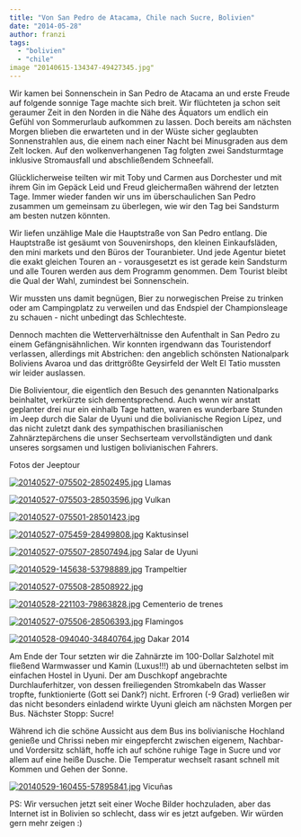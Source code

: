 ```yaml
---
title: "Von San Pedro de Atacama, Chile nach Sucre, Bolivien"
date: "2014-05-28"
author: franzi
tags: 
  - "bolivien"
  - "chile"
image "20140615-134347-49427345.jpg"
---
```


Wir kamen bei Sonnenschein in San Pedro de Atacama an und erste Freude auf folgende sonnige Tage machte sich breit. Wir flüchteten ja schon seit geraumer Zeit in den Norden in die Nähe des Äquators um endlich ein Gefühl von Sommerurlaub aufkommen zu lassen. Doch bereits am nächsten Morgen blieben die erwarteten und in der Wüste sicher geglaubten Sonnenstrahlen aus, die einem nach einer Nacht bei Minusgraden aus dem Zelt locken. Auf den wolkenverhangenen Tag folgten zwei Sandsturmtage inklusive Stromausfall und abschließendem Schneefall.

Glücklicherweise teilten wir mit Toby und Carmen aus Dorchester und mit ihrem Gin im Gepäck Leid und Freud gleichermaßen während der letzten Tage. Immer wieder fanden wir uns im überschaulichen San Pedro zusammen um gemeinsam zu überlegen, wie wir den Tag bei Sandsturm am besten nutzen könnten.

Wir liefen unzählige Male die Hauptstraße von San Pedro entlang. Die Hauptstraße ist gesäumt von Souvenirshops, den kleinen Einkaufsläden, den mini markets und den Büros der Touranbieter. Und jede Agentur bietet die exakt gleichen Touren an - vorausgesetzt es ist gerade kein Sandsturm und alle Touren werden aus dem Programm genommen. Dem Tourist bleibt die Qual der Wahl, zumindest bei Sonnenschein.

Wir mussten uns damit begnügen, Bier zu norwegischen Preise zu trinken oder am Campingplatz zu verweilen und das Endspiel der Championsleage zu schauen - nicht unbedingt das Schlechteste.

Dennoch machten die Wetterverhältnisse den Aufenthalt in San Pedro zu einem Gefängnisähnlichen. Wir konnten irgendwann das Touristendorf verlassen, allerdings mit Abstrichen: den angeblich schönsten Nationalpark Boliviens Avaroa und das drittgrößte Geysirfeld der Welt El Tatio mussten wir leider auslassen.

Die Bolivientour, die eigentlich den Besuch des genannten Nationalparks beinhaltet, verkürzte sich dementsprechend. Auch wenn wir anstatt geplanter drei nur ein einhalb Tage hatten, waren es wunderbare Stunden im Jeep durch die Salar de Uyuni und die bolivianische Region Lípez, und das nicht zuletzt dank des sympathischen brasilianischen Zahnärztepärchens die unser Sechserteam vervollständigten und dank unseres sorgsamen und lustigen bolivianischen Fahrers.

Fotos der Jeeptour

[![20140527-075502-28502495.jpg](images/20140527-075502-28502495.jpg)](https://hafenstrand.wordpress.com/wp-content/uploads/2014/05/20140527-075502-28502495.jpg) Llamas

[![20140527-075503-28503596.jpg](images/20140527-075503-28503596.jpg)](https://hafenstrand.wordpress.com/wp-content/uploads/2014/05/20140527-075503-28503596.jpg) Vulkan

[![20140527-075501-28501423.jpg](images/20140527-075501-28501423.jpg)](https://hafenstrand.wordpress.com/wp-content/uploads/2014/05/20140527-075501-28501423.jpg)

[![20140527-075459-28499808.jpg](images/20140527-075459-28499808.jpg)](https://hafenstrand.wordpress.com/wp-content/uploads/2014/05/20140527-075459-28499808.jpg) Kaktusinsel

[![20140527-075507-28507494.jpg](images/20140527-075507-28507494.jpg)](https://hafenstrand.wordpress.com/wp-content/uploads/2014/05/20140527-075507-28507494.jpg) Salar de Uyuni

[![20140529-145638-53798889.jpg](images/20140529-145638-53798889.jpg)](https://hafenstrand.wordpress.com/wp-content/uploads/2014/05/20140529-145638-53798889.jpg) Trampeltier

[![20140527-075508-28508922.jpg](images/20140527-075508-28508922.jpg)](https://hafenstrand.wordpress.com/wp-content/uploads/2014/05/20140527-075508-28508922.jpg)

[![20140528-221103-79863828.jpg](images/20140528-221103-79863828.jpg)](https://hafenstrand.wordpress.com/wp-content/uploads/2014/05/20140528-221103-79863828.jpg) Cementerio de trenes

[![20140527-075506-28506393.jpg](images/20140527-075506-28506393.jpg)](https://hafenstrand.wordpress.com/wp-content/uploads/2014/05/20140527-075506-28506393.jpg) Flamingos

[![20140528-094040-34840764.jpg](images/20140528-094040-34840764.jpg)](https://hafenstrand.wordpress.com/wp-content/uploads/2014/05/20140528-094040-34840764.jpg) Dakar 2014

Am Ende der Tour setzten wir die Zahnärzte im 100-Dollar Salzhotel mit fließend Warmwasser und Kamin (Luxus!!!) ab und übernachteten selbst im einfachen Hostel in Uyuni. Der am Duschkopf angebrachte Durchlauferhitzer, von dessen freiliegenden Stromkabeln das Wasser tropfte, funktionierte (Gott sei Dank?) nicht. Erfroren (-9 Grad) verließen wir das nicht besonders einladend wirkte Uyuni gleich am nächsten Morgen per Bus. Nächster Stopp: Sucre!

Während ich die schöne Aussicht aus dem Bus ins bolivianische Hochland genieße und Chrissi neben mir eingepfercht zwischen eigenem, Nachbar- und Vordersitz schläft, hoffe ich auf schöne ruhige Tage in Sucre und vor allem auf eine heiße Dusche. Die Temperatur wechselt rasant schnell mit Kommen und Gehen der Sonne.

[![20140529-160455-57895841.jpg](images/20140529-160455-57895841.jpg)](https://hafenstrand.wordpress.com/wp-content/uploads/2014/05/20140529-160455-57895841.jpg) Vicuñas

PS: Wir versuchen jetzt seit einer Woche Bilder hochzuladen, aber das Internet ist in Bolivien so schlecht, dass wir es jetzt aufgeben. Wir würden gern mehr zeigen :)
